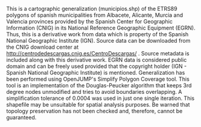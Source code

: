 This is a cartographic generalization (municipios.shp) of the ETRS89 polygons of spanish municipalities from Albacete, Alicante, Murcia and Valencia provinces provided by the Spanish Center for Geographic Information (CNIG) in its National Reference Geographic Equipment (EGRN).
Thus, this is a derivative work from data which is property of the Spanish National Geographic Institute (IGN). Source data can be downloaded from the CNIG download center at http://centrodedescargas.cnig.es/CentroDescargas/ . Source metadata is included along with this derivative work.
EGRN data is considered public domain and can be freely used provided that the copyright holder (IGN - Spanish National Geographic Institute) is mentioned.
Generalization has been performed using OpenJUMP's Simplify Polygon Coverage tool. This tool is an implementation of the Douglas-Peucker algorithm that keeps 3rd degree nodes unmodified and tries to avoid boundaries overlapping. A simplification tolerance of 0.0004 was used in just one single iteration. This shapefile may be unsuitable for spatial analysis purposes. Be warned that topology preservation has not been checked and, therefore, cannot be guaranteed.

